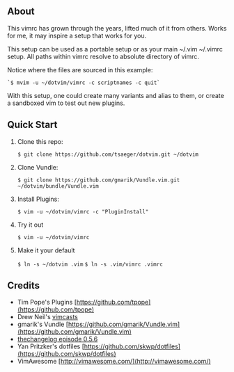## About

This vimrc has grown through the years, lifted much of it from others.
Works for me, it may inspire a setup that works for you.

This setup can be used as a portable setup or as your main ~/.vim ~/.vimrc setup.
All paths within vimrc resolve to absolute directory of vimrc.

Notice where the files are sourced in this example:

    `$ mvim -u ~/dotvim/vimrc -c scriptnames -c quit`

With this setup, one could create many variants and alias to them, or
create a sandboxed vim to test out new plugins.


## Quick Start

1. Clone this repo:

    `$ git clone https://github.com/tsaeger/dotvim.git ~/dotvim`

2. Clone Vundle:

    `$ git clone https://github.com/gmarik/Vundle.vim.git ~/dotvim/bundle/Vundle.vim`

3. Install Plugins:

    `$ vim -u ~/dotvim/vimrc -c "PluginInstall"`

4. Try it out

    `$ vim -u ~/dotvim/vimrc`

5. Make it your default

    `$ ln -s ~/dotvim .vim`
    `$ ln -s .vim/vimrc .vimrc`


## Credits

- Tim Pope's Plugins [https://github.com/tpope](https://github.com/tpope)
- Drew Neil's [vimcasts](http://vimcasts.org/)
- gmarik's Vundle [https://github.com/gmarik/Vundle.vim](https://github.com/gmarik/Vundle.vim)
- [thechangelog episode 0.5.6](http://thechangelog.com/post/4557774334/episode-0-5-6-vim-with-drew-neil-tim-pope-and-yehuda-kat)
- Yan Pritzker's dotfiles [https://github.com/skwp/dotfiles](https://github.com/skwp/dotfiles)
- VimAwesome [http://vimawesome.com/](http://vimawesome.com/)

